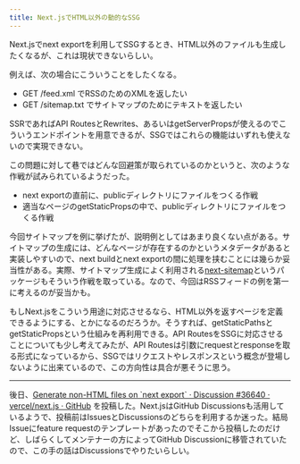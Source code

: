 ```yaml
---
title: Next.jsでHTML以外の動的なSSG
---
```

Next.jsでnext exportを利用してSSGするとき、HTML以外のファイルも生成したくなるが、これは現状できないらしい。

例えば、次の場合にこういうことをしたくなる。

*   GET /feed.xml でRSSのためのXMLを返したい
*   GET /sitemap.txt でサイトマップのためにテキストを返したい

SSRであればAPI RoutesとRewrites、あるいはgetServerPropsが使えるのでこういうエンドポイントを用意できるが、SSGではこれらの機能はいずれも使えないので実現できない。

この問題に対して巷ではどんな回避策が取られているのかというと、次のような作戦が試みられているようだった。

*   next exportの直前に、publicディレクトリにファイルをつくる作戦
*   適当なページのgetStaticPropsの中で、publicディレクトリにファイルをつくる作戦

今回サイトマップを例に挙げたが、説明例としてはあまり良くない点がある。サイトマップの生成には、どんなページが存在するのかというメタデータがあると実装しやすいので、next buildとnext exportの間に処理を挟むことには幾らか妥当性がある。実際、サイトマップ生成によく利用される[next-sitemap](https://github.com/iamvishnusankar/next-sitemap)というパッケージもそういう作戦を取っている。なので、今回はRSSフィードの例を第一に考えるのが妥当かも。

もしNext.jsをこういう用途に対応させるなら、HTML以外を返すページを定義できるようにする、とかになるのだろうか。そうすれば、getStaticPathsとgetStaticPropsという仕組みを再利用できる。API RoutesをSSGに対応させることについても少し考えてみたが、API Routesは引数にrequestとresponseを取る形式になっているから、SSGではリクエストやレスポンスという概念が登場しないように出来ているので、この方向性は具合が悪そうに思う。

* * *

後日、[Generate non-HTML files on \`next export\` · Discussion #36640 · vercel/next.js · GitHub](https://github.com/vercel/next.js/discussions/36640) を投稿した。Next.jsはGitHub Discussionsも活用しているようで、投稿前はIssuesとDiscussionsのどちらを利用するか迷った。結局Issueにfeature requestのテンプレートがあったのでそこから投稿したのだけど、しばらくしてメンテナーの方によってGitHub Discussionに移管されていたので、この手の話はDiscussionsでやりたいらしい。
